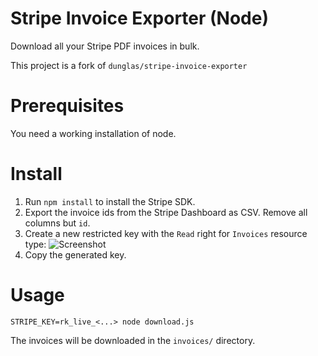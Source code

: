 # Stripe Invoice Exporter (Node)

Download all your Stripe PDF invoices in bulk.

This project is a fork of `dunglas/stripe-invoice-exporter`

# Prerequisites

You need a working installation of node.

# Install

1. Run `npm install` to install the Stripe SDK.
2. Export the invoice ids from the Stripe Dashboard as CSV. Remove all columns but `id`.
3. Create a new restricted key with the `Read` right for `Invoices` resource type:
   ![Screenshot](docs/restricted-key.png)
4. Copy the generated key.

# Usage

    STRIPE_KEY=rk_live_<...> node download.js

The invoices will be downloaded in the `invoices/` directory.
